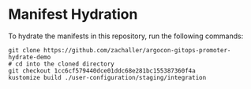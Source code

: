 # Manifest Hydration

To hydrate the manifests in this repository, run the following commands:

```shell
git clone https://github.com/zachaller/argocon-gitops-promoter-hydrate-demo
# cd into the cloned directory
git checkout 1cc6cf579440dce01ddc68e281bc155387360f4a
kustomize build ./user-configuration/staging/integration
```
